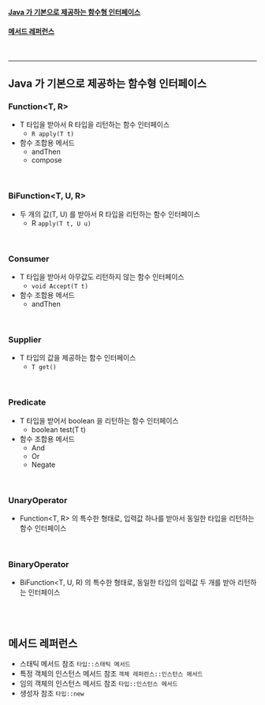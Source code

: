 #### [Java 가 기본으로 제공하는 함수형 인터페이스](#Java-가-기본으로-제공하는-함수형-인터페이스)
#### [메서드 레퍼런스](#메서드-레퍼런스)

<br>

---

## Java 가 기본으로 제공하는 함수형 인터페이스

### Function<T, R>
- T 타입을 받아서 R 타입을 리턴하는 함수 인터페이스
  - `R apply(T t)`
- 함수 조합용 메서드
  - andThen
  - compose

<br>

### BiFunction<T, U, R>
- 두 개의 값(T, U) 를 받아서 R 타입을 리턴하는 함수 인터페이스
  - R `apply(T t, U u)`

<br>

### Consumer<T>
- T 타입을 받아서 아무값도 리턴하지 않는 함수 인터페이스
  - `void Accept(T t)`
- 함수 조합용 메서드
  - andThen

<br>

### Supplier<T>
- T 타입의 값을 제공하는 함수 인터페이스 
  - `T get()`
<br>

### Predicate<T>
- T 타입을 받어서 boolean 을 리턴하는 함수 인터페이스
  - boolean test(T t)
- 함수 조합용 메서드
  - And
  - Or
  - Negate

<br>

### UnaryOperator<T>
- Function<T, R> 의 특수한 형태로, 입력값 하나를 받아서 동일한 타입을 리턴하는 함수 인터페이스

<br>

### BinaryOperator<T>
- BiFunction<T, U, R) 의 특수한 형태로, 동일한 타입의 입력값 두 개를 받아 리턴하는 인터페이스


<br>
<br>

## 메서드 레퍼런스
- 스태틱 메서드 참조 `타입::스태틱 메서드`
- 특정 객체의 인스턴스 메서드 참조 `객체 레퍼런스::인스턴스 메서드`
- 임의 객체의 인스턴스 메서드 참조 `타입::인스턴스 메서드`
- 생성자 참조 `타입::new`
